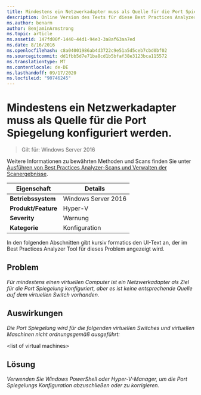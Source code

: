 ```yaml
---
title: Mindestens ein Netzwerkadapter muss als Quelle für die Port Spiegelung konfiguriert werden.
description: Online Version des Texts für diese Best Practices Analyzer Regel.
ms.author: benarm
author: BenjaminArmstrong
ms.topic: article
ms.assetid: 147fd00f-1440-44d1-94e3-3a8af63aa7ed
ms.date: 8/16/2016
ms.openlocfilehash: c8a04001986ab4d3722c9e51a5d5ceb7cbd0bf02
ms.sourcegitcommit: dd1fbb5d7e71ba8cd1b5bfaf38e3123bca115572
ms.translationtype: MT
ms.contentlocale: de-DE
ms.lasthandoff: 09/17/2020
ms.locfileid: "90746245"
---
```

# <a name="one-or-more-network-adapters-should-be-configured-as-the-source-for-port-mirroring"></a>Mindestens ein Netzwerkadapter muss als Quelle für die Port Spiegelung konfiguriert werden.

>Gilt für: Windows Server 2016

Weitere Informationen zu bewährten Methoden und Scans finden Sie unter [Ausführen von Best Practices Analyzer-Scans und Verwalten der Scanergebnisse](https://go.microsoft.com/fwlink/p/?LinkID=223177).

|Eigenschaft|Details|
|-|-|
|**Betriebssystem**|Windows Server 2016|
|**Produkt/Feature**|Hyper-V|
|**Severity**|Warnung|
|**Kategorie**|Konfiguration|

In den folgenden Abschnitten gibt kursiv formatics den UI-Text an, der im Best Practices Analyzer Tool für dieses Problem angezeigt wird.

## <a name="issue"></a>**Problem**
*Für mindestens einen virtuellen Computer ist ein Netzwerkadapter als Ziel für die Port Spiegelung konfiguriert, aber es ist keine entsprechende Quelle auf dem virtuellen Switch vorhanden.*

## <a name="impact"></a>**Auswirkungen**
*Die Port Spiegelung wird für die folgenden virtuellen Switches und virtuellen Maschinen nicht ordnungsgemäß ausgeführt:*

\<list of virtual machines>

## <a name="resolution"></a>**Lösung**
*Verwenden Sie Windows PowerShell oder Hyper-V-Manager, um die Port Spiegelungs Konfiguration abzuschließen oder zu korrigieren.*




